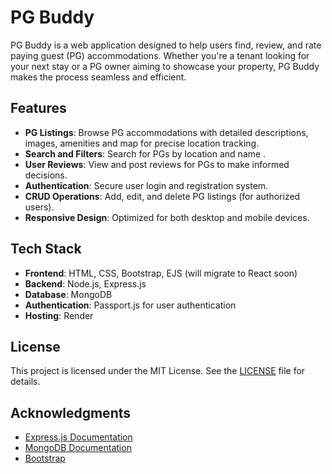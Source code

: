 
# PG Buddy

PG Buddy is a web application designed to help users find, review, and rate paying guest (PG) accommodations. Whether you're a tenant looking for your next stay or a PG owner aiming to showcase your property, PG Buddy makes the process seamless and efficient.

## Features

- **PG Listings**: Browse PG accommodations with detailed descriptions, images, amenities and map for precise location tracking.
- **Search and Filters**: Search for PGs by location and name .
- **User Reviews**: View and post reviews for PGs to make informed decisions.
- **Authentication**: Secure user login and registration system.
- **CRUD Operations**: Add, edit, and delete PG listings (for authorized users).
- **Responsive Design**: Optimized for both desktop and mobile devices.

## Tech Stack

- **Frontend**: HTML, CSS, Bootstrap, EJS (will migrate to React soon)
- **Backend**: Node.js, Express.js
- **Database**: MongoDB
- **Authentication**: Passport.js for user authentication
- **Hosting**: Render

## License

This project is licensed under the MIT License. See the [LICENSE](LICENSE) file for details.

## Acknowledgments

- [Express.js Documentation](https://expressjs.com/)
- [MongoDB Documentation](https://www.mongodb.com/docs/)
- [Bootstrap](https://getbootstrap.com/)
